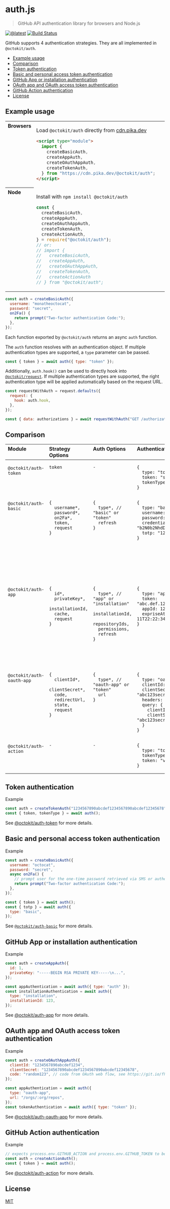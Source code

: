 # auth.js

> GitHub API authentication library for browsers and Node.js

[![@latest](https://img.shields.io/npm/v/@octokit/auth.svg)](https://www.npmjs.com/package/@octokit/auth)
[![Build Status](https://github.com/octokit/auth.js/workflows/Test/badge.svg)](https://github.com/octokit/auth.js/actions?query=workflow%3ATest)

GitHub supports 4 authentication strategies. They are all implemented in `@octokit/auth`.

<!-- toc -->

- [Example usage](#example-usage)
- [Comparison](#comparison)
- [Token authentication](#token-authentication)
- [Basic and personal access token authentication](#basic-and-personal-access-token-authentication)
- [GitHub App or installation authentication](#github-app-or-installation-authentication)
- [OAuth app and OAuth access token authentication](#oauth-app-and-oauth-access-token-authentication)
- [GitHub Action authentication](#github-action-authentication)
- [License](#license)

<!-- tocstop -->

## Example usage

<table>
<tbody valign=top align=left>
<tr><th>
Browsers
</th><td width=100%>

Load `@octokit/auth` directly from [cdn.pika.dev](https://cdn.pika.dev)

```html
<script type="module">
  import {
    createBasicAuth,
    createAppAuth,
    createOAuthAppAuth,
    createTokenAuth,
  } from "https://cdn.pika.dev/@octokit/auth";
</script>
```

</td></tr>
<tr><th>
Node
</th><td>

Install with <code>npm install @octokit/auth</code>

```js
const {
  createBasicAuth,
  createAppAuth,
  createOAuthAppAuth,
  createTokenAuth,
  createActionAuth,
} = require("@octokit/auth");
// or:
// import {
//   createBasicAuth,
//   createAppAuth,
//   createOAuthAppAuth,
//   createTokenAuth,
//   createActionAuth
// } from "@octokit/auth";
```

</td></tr>
</tbody>
</table>

```js
const auth = createBasicAuth({
  username: "monatheoctocat",
  password: "secret",
  on2Fa() {
    return prompt("Two-factor authentication Code:");
  },
});
```

Each function exported by `@octokit/auth` returns an async `auth` function.

The `auth` function resolves with an authentication object. If multiple authentication types are supported, a `type` parameter can be passed.

```js
const { token } = await auth({ type: "token" });
```

Additionally, `auth.hook()` can be used to directly hook into [`@octokit/request`](https://github.com/octokit/request.js#readme). If multiple authentication types are supported, the right authentication type will be applied automatically based on the request URL.

```js
const requestWithAuth = request.defaults({
  request: {
    hook: auth.hook,
  },
});

const { data: authorizations } = await requestWithAuth("GET /authorizations");
```

## Comparison

<table>
  <thead align=left valign=top>
    <tr>
      <th>Module</th>
      <th>Strategy Options</th>
      <th>Auth Options</th>
      <th colspan=3>Authentication objects</th>
    </tr>
</thead>
<tbody align=left valign=top><tr><td>

`@octokit/auth-token`

</td><td>

```
token
```

</td><td>

```
-
```

</td><td colspan=3>

```
{
  type: "token",
  token: "secret123",
  tokenType, "oauth" // or "installation"
}
```

</td></tr>
<tr><td>

`@octokit/auth-basic`

</td><td>

```
{
  username*,
  password*,
  on2Fa*,
  token,
  request
}
```

</td><td>

```
{
  type*, // "basic" or "token"
  refresh
}
```

</td><td>

```
{
  type: "basic"
  username: "octocat",
  password: "secret",
  credentials: "b2N0b2NhdDpzZWNyZXQ=",
  totp: "123456"
}
```

</td><td>

```
{
  type: "token"
  tokenType: "pat",
  token: "secret123",
  id: 123,
  username: "octocat",
  scopes: []
}
```

</td><td>

```
{
  type: "token"
  tokenType: "oauth",
  token: "secret123",
  id: 123,
  appClientId: "abc123",
  username: "octocat",
  scopes: []
}
```

</td></tr>
<tr><td>

`@octokit/auth-app`

</td><td>

```
{
  id*,
  privateKey*,
  installationId,
  cache,
  request
}
```

</td><td>

```
{
  type*, // "app" or "installation"
  installationId,
  repositoryIds,
  permissions,
  refresh
}
```

</td><td>

```
{
  type: "app",
  token: "abc.def.1234",
  appId: 123,
  expriseAt: "2019-06-11T22:22:34Z"
}
```

</td><td colspan=2>

```
{
  type: "token",
  tokenType: "installation",
  token: "v1.secret123",
  installationId: 1234,
  expriseAt: "2019-06-11T22:22:34Z",
  repositoryIds: [12345],
  permissions: {
    single_file: 'write'
  },
  singleFileName: '.github/myapp.yml'
}
```

</td></tr>
<tr><td>

`@octokit/auth-oauth-app`

</td><td>

```
{
  clientId*,
  clientSecret*,
  code,
  redirectUrl,
  state,
  request
}
```

</td><td>

```
{
  type*, // "oauth-app" or "token"
  url
}
```

</td><td>

```
{
  type: "oauth-app",
  clientId: "abc123",
  clientSecret: "abc123secret",
  headers: {},
  query: {
    clientId: "abc123",
    clientSecret: "abc123secret"
  }
}
```

</td><td colspan=2>

```
{
  type: "token",
  tokenType: "oauth",
  token: "123secret",
  scopes: []
}
```

</td></tr>
<tr><td>

`@octokit/auth-action`

</td><td>

```
-
```

</td><td>

```
-
```

</td><td colspan=3>

```
{
  type: "token",
  tokenType: "installation",
  token: "v1.123secret"
}
```

</td></tr></tbody>
</table>

## Token authentication

Example

```js
const auth = createTokenAuth("1234567890abcdef1234567890abcdef12345678");
const { token, tokenType } = await auth();
```

See [@octokit/auth-token](https://github.com/octokit/auth-token.js#readme) for more details.

## Basic and personal access token authentication

Example

```js
const auth = createBasicAuth({
  username: "octocat",
  password: "secret",
  async on2Fa() {
    // prompt user for the one-time password retrieved via SMS or authenticator app
    return prompt("Two-factor authentication Code:");
  },
});

const { token } = await auth();
const { totp } = await auth({
  type: "basic",
});
```

See [`@octokit/auth-basic`](https://github.com/octokit/auth-basic.js#readme) for more details.

## GitHub App or installation authentication

Example

```js
const auth = createAppAuth({
  id: 1,
  privateKey: "-----BEGIN RSA PRIVATE KEY-----\n...",
});

const appAuthentication = await auth({ type: "auth" });
const installationAuthentication = await auth({
  type: "installation",
  installationId: 123,
});
```

See [@octokit/auth-app](https://github.com/octokit/auth-app.js#readme) for more details.

## OAuth app and OAuth access token authentication

Example

```js
const auth = createOAuthAppAuth({
  clientId: "1234567890abcdef1234",
  clientSecret: "1234567890abcdef1234567890abcdef12345678",
  code: "random123", // code from OAuth web flow, see https://git.io/fhd1D
});

const appAuthentication = await auth({
  type: "oauth-app",
  url: "/orgs/:org/repos",
});
const tokenAuthentication = await auth({ type: "token" });
```

See [@octokit/auth-oauth-app](https://github.com/octokit/auth-oauth-app.js#readme) for more details.

## GitHub Action authentication

Example

```js
// expects process.env.GITHUB_ACTION and process.env.GITHUB_TOKEN to be set
const auth = createActionAuth();
const { token } = await auth();
```

See [@octokit/auth-action](https://github.com/octokit/auth-action.js#readme) for more details.

## License

[MIT](LICENSE)

